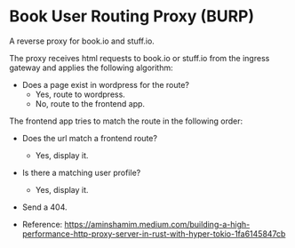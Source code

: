 
# Book User Routing Proxy (BURP)

A reverse proxy for book.io and stuff.io.

The proxy receives html requests to book.io or stuff.io from the ingress
gateway and applies the following algorithm:

- Does a page exist in wordpress for the route?
  - Yes, route to wordpress.
  - No, route to the frontend app.

The frontend app tries to match the route in the following order:
  - Does the url match a frontend route?
    - Yes, display it.

  - Is there a matching user profile?
    - Yes, display it.

  - Send a 404.


- Reference: https://aminshamim.medium.com/building-a-high-performance-http-proxy-server-in-rust-with-hyper-tokio-1fa6145847cb
